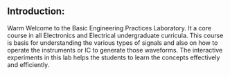 ## Introduction:
Warm Welcome to the Basic Engineering Practices Laboratory. It a core course in all Electronics and Electrical undergraduate curricula.
This course is basis for understanding the various types of signals and also on how to operate the instruments or IC to generate those waveforms. 
The interactive experiments in this lab helps the students to learn the concepts effectively and efficiently.
